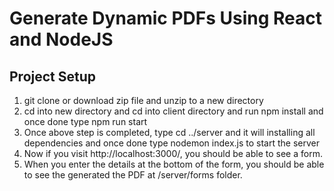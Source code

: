 # Generate Dynamic PDFs Using React and NodeJS

## Project Setup

1. git clone or download zip file and unzip to a new directory
2. cd into new directory and cd into client directory and run npm install and once done type npm run start
3. Once above step is completed, type cd ../server and it will installing all dependencies and once done type nodemon index.js to start the server
4. Now if you visit http://localhost:3000/, you should be able to see a form.
5. When you enter the details at the bottom of the form, you should be able to see the generated the PDF at /server/forms folder.
